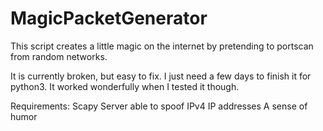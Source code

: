 # MagicPacketGenerator
This script creates a little magic on the internet by pretending to portscan from random networks. 

It is currently broken, but easy to fix. I just need a few days to finish it for python3. It worked wonderfully when I tested it though. 

Requirements:
Scapy
Server able to spoof IPv4 IP addresses
A sense of humor


